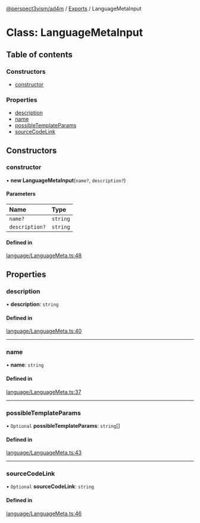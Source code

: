 [@perspect3vism/ad4m](../README.md) / [Exports](../modules.md) / LanguageMetaInput

# Class: LanguageMetaInput

## Table of contents

### Constructors

- [constructor](LanguageMetaInput.md#constructor)

### Properties

- [description](LanguageMetaInput.md#description)
- [name](LanguageMetaInput.md#name)
- [possibleTemplateParams](LanguageMetaInput.md#possibletemplateparams)
- [sourceCodeLink](LanguageMetaInput.md#sourcecodelink)

## Constructors

### constructor

• **new LanguageMetaInput**(`name?`, `description?`)

#### Parameters

| Name | Type |
| :------ | :------ |
| `name?` | `string` |
| `description?` | `string` |

#### Defined in

[language/LanguageMeta.ts:48](https://github.com/perspect3vism/ad4m/blob/0f993b76/core/src/language/LanguageMeta.ts#L48)

## Properties

### description

• **description**: `string`

#### Defined in

[language/LanguageMeta.ts:40](https://github.com/perspect3vism/ad4m/blob/0f993b76/core/src/language/LanguageMeta.ts#L40)

___

### name

• **name**: `string`

#### Defined in

[language/LanguageMeta.ts:37](https://github.com/perspect3vism/ad4m/blob/0f993b76/core/src/language/LanguageMeta.ts#L37)

___

### possibleTemplateParams

• `Optional` **possibleTemplateParams**: `string`[]

#### Defined in

[language/LanguageMeta.ts:43](https://github.com/perspect3vism/ad4m/blob/0f993b76/core/src/language/LanguageMeta.ts#L43)

___

### sourceCodeLink

• `Optional` **sourceCodeLink**: `string`

#### Defined in

[language/LanguageMeta.ts:46](https://github.com/perspect3vism/ad4m/blob/0f993b76/core/src/language/LanguageMeta.ts#L46)
